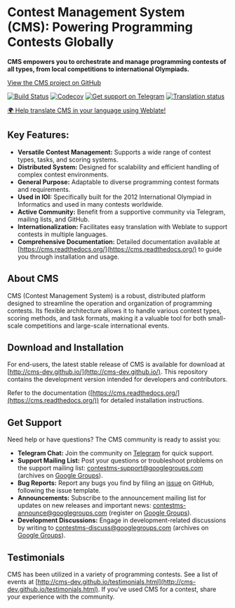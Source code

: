 # Contest Management System (CMS): Powering Programming Contests Globally

**CMS empowers you to orchestrate and manage programming contests of all types, from local competitions to international Olympiads.**

[View the CMS project on GitHub](https://github.com/cms-dev/cms)

[![Build Status](https://github.com/cms-dev/cms/actions/workflows/main.yml/badge.svg)](https://github.com/cms-dev/cms/actions)
[![Codecov](https://codecov.io/gh/cms-dev/cms/branch/main/graph/badge.svg)](https://codecov.io/gh/cms-dev/cms)
[![Get support on Telegram](https://img.shields.io/badge/Questions%3F-Join%20the%20Telegram%20group!-%2326A5E4?style=flat&logo=telegram)](https://t.me/contestms)
[![Translation status](https://hosted.weblate.org/widget/cms/svg-badge.svg)](https://hosted.weblate.org/engage/cms/)

[🌍 Help translate CMS in your language using Weblate!](https://hosted.weblate.org/engage/cms/)

## Key Features:

*   **Versatile Contest Management:** Supports a wide range of contest types, tasks, and scoring systems.
*   **Distributed System:** Designed for scalability and efficient handling of complex contest environments.
*   **General Purpose:** Adaptable to diverse programming contest formats and requirements.
*   **Used in IOI:** Specifically built for the 2012 International Olympiad in Informatics and used in many contests worldwide.
*   **Active Community:** Benefit from a supportive community via Telegram, mailing lists, and GitHub.
*   **Internationalization:** Facilitates easy translation with Weblate to support contests in multiple languages.
*   **Comprehensive Documentation:** Detailed documentation available at [https://cms.readthedocs.org/](https://cms.readthedocs.org/) to guide you through installation and usage.

## About CMS

CMS (Contest Management System) is a robust, distributed platform designed to streamline the operation and organization of programming contests.  Its flexible architecture allows it to handle various contest types, scoring methods, and task formats, making it a valuable tool for both small-scale competitions and large-scale international events.

## Download and Installation

For end-users, the latest stable release of CMS is available for download at [http://cms-dev.github.io/](http://cms-dev.github.io/). This repository contains the development version intended for developers and contributors.

Refer to the documentation ([https://cms.readthedocs.org/](https://cms.readthedocs.org/)) for detailed installation instructions.

## Get Support

Need help or have questions? The CMS community is ready to assist you:

*   **Telegram Chat:** Join the community on [Telegram](https://t.me/contestms) for quick support.
*   **Support Mailing List:** Post your questions or troubleshoot problems on the support mailing list: <contestms-support@googlegroups.com> (archives on [Google Groups](https://groups.google.com/forum/#!forum/contestms-support)).
*   **Bug Reports:** Report any bugs you find by filing an [issue](https://github.com/cms-dev/cms/issues) on GitHub, following the issue template.
*   **Announcements:** Subscribe to the announcement mailing list for updates on new releases and important news: <contestms-announce@googlegroups.com> (register on [Google Groups](https://groups.google.com/forum/#!forum/contestms-announce)).
*   **Development Discussions:** Engage in development-related discussions by writing to <contestms-discuss@googlegroups.com> (archives on [Google Groups](https://groups.google.com/forum/#!forum/contestms-discuss)).

## Testimonials

CMS has been utilized in a variety of programming contests. See a list of events at [http://cms-dev.github.io/testimonials.html](http://cms-dev.github.io/testimonials.html). If you've used CMS for a contest, share your experience with the community.